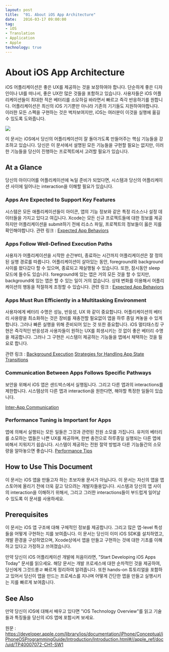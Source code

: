 ```yaml
---
layout: post
title:  "01. About iOS App Architecture"
date:   2016-03-17 09:00:00
tag:
- iOS
- Translation
- Application
- Apple
technology: true
---
```


# About iOS App Architecture

iOS 어플리케이션은 좋은 UX를 제공하는 것을 보장하여야 합니다. 단순하게 좋은 디자인이나 UI를 떠나서, 좋은 UX란 많은 것들을 포함하고 있습니다. 사용자들은 iOS 어플리케이션들이 최대한 적은 베터리를 소모하길 바라면서 빠르고 즉각 반응하기를 원합니다. 어플리케이션은 최신의 iOS 기기뿐만 아니라 기존의 기기들도 지원하여야합니다. 이러한 모든 스펙을 구현하는 것은 벅차보여지만, iOS는 여러분이 이것을 실행에 옮길 수 있도록 도와줍니다.

![](https://developer.apple.com/library/ios/documentation/iPhone/Conceptual/iPhoneOSProgrammingGuide/Art/ios_pg_intro_2x.png)

이 문서는 iOS에서 당신의 어플리케이션이 잘 돌아가도록 만들어주는 핵심 기능들을 강조하고 있습니다. 당신은 이 문서에서 설명된 모든 기능들을 구현할 필요는 없지만, 이러한 기능들을 당신이 진행하는 프로젝트에서 고려할 필요가 있습니다.

## At a Glance
당신의 아이디어를 어플리케이션에 녹일 준비가 되었다면, 시스템과 당신의 어플리케이션 사이에 일어나는 interaction을 이해할 필요가 있습니다.

### Apps Are Expected to Support Key Features
시스템은 모든 애플리케이션들이 아이콘, 앱의 기능 정보와 같은 특정 리소스나 설정 데이터들을 가지고 있다고 여깁니다. Xcode는 모든 신규 프로젝트들에 대한 정보를 제공하지만 어플리케이션을 submit하기 전에 리소스 파일, 프로젝트의 정보들이 옳은 지를 확인해야합니다.
관련 링크 : [Expected App Behaviors](https://developer.apple.com/library/ios/documentation/iPhone/Conceptual/iPhoneOSProgrammingGuide/ExpectedAppBehaviors/ExpectedAppBehaviors.html#//apple_ref/doc/uid/TP40007072-CH3-SW2)


### Apps Follow Well-Defined Execution Paths
사용자가 어플리케이션을 시작한 순간부터, 종료하는 시간까지 어플리케이션은 잘 정의된 실행 경로를 따릅니다. 어플리케이션이 살아있는 동안, foreground와 background 사이를 왔다갔다 할 수 있으며, 종료되고 재실행될 수 있습니다. 또한, 잠시동안 sleep 모드에 들수도 있습니다. foreground에 있는 앱은 거의 모든 것을 할 수 있지만, background에 있는 앱은 할 수 있는 일이 거의 없습니다. 상태 변화를 이용해서 어플리케이션의 행동을 적절하게 조정할 수 있습니다.
관련 링크 : [Expected App Behaviors](https://developer.apple.com/library/ios/documentation/iPhone/Conceptual/iPhoneOSProgrammingGuide/TheAppLifeCycle/TheAppLifeCycle.html#//apple_ref/doc/uid/TP40007072-CH2-SW1)

### Apps Must Run Efficiently in a Multitasking Environment
사용자에게 베터리 수명은 성능, 반응성, UX 와 같이 중요합니다. 어플리케이션의 베터리 사용량을 최소화하는 것은 장비를 재충전할 필요없이 앱을 하루 종일 켜놓을 수 있게합니다. 그러나 빠른 실행을 위해 준비되어 있는 것 또한 중요합니다. iOS 멀티태스킹 구현은 즉각적인 반응성과 사용자들이 원하는 UX를 희생시키는 것 없이 좋은 베터리 수명을 제공합니다. 그러나 그 구현은 시스템이 제공하는 기능들을 앱에서 채택하는 것을 필요로 합니다.

관련 링크 : [Background Execution](https://developer.apple.com/library/ios/documentation/iPhone/Conceptual/iPhoneOSProgrammingGuide/BackgroundExecution/BackgroundExecution.html#//apple_ref/doc/uid/TP40007072-CH4-SW1)
[Strategies for Handling App State Transitions](https://developer.apple.com/library/ios/documentation/iPhone/Conceptual/iPhoneOSProgrammingGuide/StrategiesforHandlingAppStateTransitions/StrategiesforHandlingAppStateTransitions.html#//apple_ref/doc/uid/TP40007072-CH8-SW1)


### Communication Between Apps Follows Specific Pathways
보안을 위해서 iOS 앱은 샌드박스에서 실행됩니다. 그리고 다른 앱과의 interactions를 제한합니다. 시스템상의 다른 앱과 interaction을 원한다면, 해야할 특정한 일들이 있습니다.

[Inter-App Communication](https://developer.apple.com/library/ios/documentation/iPhone/Conceptual/iPhoneOSProgrammingGuide/Inter-AppCommunication/Inter-AppCommunication.html#//apple_ref/doc/uid/TP40007072-CH6-SW2)

### Performance Tuning is Important for Apps
앱에 의해서 실행되는 모든 일들은 그것과 관련된 전원 소모를 가집니다. 유저의 베터리를 소모하는 앱들은 나쁜 UX를 제공하며, 한번 충전으로 하루종일 실행되는 다른 앱에 비해서 지워지기 쉽습니다. 시스템이 제공하는 전원 절약 방법과 다른 기능들간의 소모량을 알아놓으면 좋습니다.
[Performance Tips](https://developer.apple.com/library/ios/documentation/iPhone/Conceptual/iPhoneOSProgrammingGuide/PerformanceTips/PerformanceTips.html#//apple_ref/doc/uid/TP40007072-CH7-SW1)


## How to Use This Document
이 문서는 iOS 앱을 만들고자 하는 초보자용 문서가 아닙니다. 이 문서는 자신의 앱을 앱스토어에 올리기 전에 더욱 갈고 닦으려는 개발자들용입니다. 시스템과 당신의 앱 사이의 interaction을 이해하기 위해서, 그리고 그러한 interactions들이 부드럽게 일어날 수 있도록 이 문서를 사용하세요.  

## Prerequisites
이 문서는 iOS 앱 구조에 대해 구체적인 정보를 제공합니다. 그리고 많은 앱-level 특성들을 어떻게 구현하는 지를 보여줍니다. 이 문서는 당신이 이미 iOS SDK를 설치하였고, 개발 환경을 구성하였으며, Xcode상에서 앱을 만들고 구현하는 것에 대한 기초를 이해하고 있다고 가정하고 쓰여졌습니다.

만약 당신이 iOS 어플리케이션 개발에 처음이라면, "Start Developing iOS Apps Today" 문서를 읽으세요. 해당 문서는 개발 프로세스에 대한 순차적인 것을 제공하여, 당신에게 그것드릉ㄹ 빠르게 정리하여 알려줍니다. 또한 hands-on 튜토리얼을 포함하고 있어서 당신이 앱을 만드는 프로세스를 지나며 어떻게 간단한 앱을 만들고 실행시키는 지를 빠르게 보여줍니다.

## See Also
만약 당신이 iOS에 대해서 배우고 있다면 "iOS Technology Overview"를 읽고 기술들과 특징들을 당신의 iOS 앱에 포함시켜 보세요.

원문 : https://developer.apple.com/library/ios/documentation/iPhone/Conceptual/iPhoneOSProgrammingGuide/Introduction/Introduction.html#//apple_ref/doc/uid/TP40007072-CH1-SW1